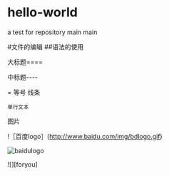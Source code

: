 # hello-world
a test for repository
main  main  

#文件的编辑
##语法的使用

大标题====

中标题----

=
等号  线条

    单行文本
    
图片

!［百度logo］(http://www.baidu.com/img/bdlogo.gif)

![baidulogo](http://www.baidu.com/img/bdlogo.gif)

![][foryou]
    
    
